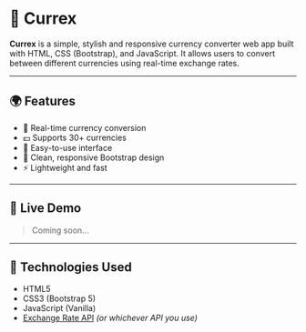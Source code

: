 # 💱 Currex

**Currex** is a simple, stylish and responsive currency converter web app built with HTML, CSS (Bootstrap), and JavaScript. It allows users to convert between different currencies using real-time exchange rates.

---

## 🌍 Features

- 🔄 Real-time currency conversion
- 💵 Supports 30+ currencies
- 🧮 Easy-to-use interface
- 🎯 Clean, responsive Bootstrap design
- ⚡ Lightweight and fast

---

## 🚀 Live Demo

> Coming soon...

---

## 🧩 Technologies Used

- HTML5
- CSS3 (Bootstrap 5)
- JavaScript (Vanilla)
- [Exchange Rate API](https://exchangerate.host) *(or whichever API you use)*




